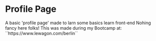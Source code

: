 <h1>Profile Page</h1>
A basic 'profile page' made to larn some basics learn front-end
Nohing fancy here folks!
<a href="https://media3.giphy.com/media/U6Fxnc2jTlBh2GKCTU/giphy.gif?cid=790b7611eb4e3f44c1248f4fd4e10587afcaeeea7239b0b1&rid=giphy.gif
"></a>
This was made during my Bootcamp at: 
``https://www.lewagon.com/berlin``
